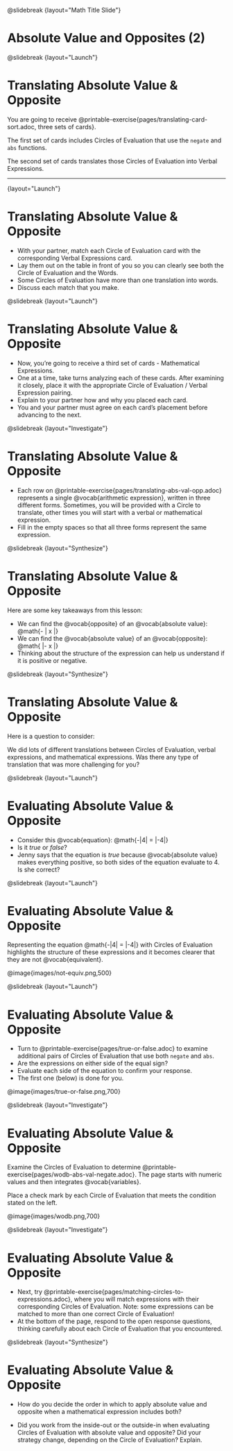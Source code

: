 @slidebreak
{layout="Math Title Slide"}
# Absolute Value and Opposites (2)

<!--
To learn more about how to use PearDeck, and how to view the embedded links on these slides without going into present mode visit https://help.peardeck.com/en
-->

@slidebreak
{layout="Launch"}
# Translating Absolute Value & Opposite

You are going to receive @printable-exercise{pages/translating-card-sort.adoc, three sets of cards}.

The first set of cards includes Circles of Evaluation that use the `negate` and `abs` functions.

The second set of cards translates those Circles of Evaluation into Verbal Expressions.

 ---
{layout="Launch"}
# Translating Absolute Value & Opposite

- With your partner, match each Circle of Evaluation card with the corresponding Verbal Expressions card.
- Lay them out on the table in front of you so you can clearly see both the Circle of Evaluation and the Words.
- Some Circles of Evaluation have more than one translation into words.
- Discuss each match that you make.

<!--
Circulate as students sort their cards, ensuring that they are carefully examine each card in order to see the connection between the Circle of Evaluation and its translation into words. Students will need to consider if translating the Circle of Evaluation into words involves reading from the outside-in or the inside-out.
-->

@slidebreak
{layout="Launch"}
# Translating Absolute Value & Opposite

- Now, you’re going to receive a third set of cards - Mathematical Expressions.
- One at a time, take turns analyzing each of these cards. After examining it closely, place it with the appropriate Circle of Evaluation / Verbal Expression pairing.
- Explain to your partner how and why you placed each card.
- You and your partner must agree on each card’s placement before advancing to the next.

<!--
Again, circulate during the activity. As students match Verbal Expressions to their Mathematical Expressions and Circles of Evaluation, invite them to use the Circle of Evaluation as a tool to help them see the structure of the math.
-->


@slidebreak
{layout="Investigate"}
# Translating Absolute Value & Opposite

- Each row on @printable-exercise{pages/translating-abs-val-opp.adoc} represents a single @vocab{arithmetic expression}, written in three different forms. Sometimes, you will be provided with a Circle to translate, other times you will start with a verbal or mathematical expression.
-  Fill in the empty spaces so that all three forms represent the same expression.

@slidebreak
{layout="Synthesize"}
# Translating Absolute Value & Opposite

Here are some key takeaways from this lesson:

- We can find the @vocab{opposite} of an @vocab{absolute value}: @math{- | x |}
- We can find the @vocab{absolute value} of an @vocab{opposite}: @math{ |- x |}
- Thinking about the structure of the expression can help us understand if it is positive or negative.

@slidebreak
{layout="Synthesize"}
# Translating Absolute Value & Opposite

Here is a question to consider:

We did lots of different translations between Circles of Evaluation, verbal expressions, and mathematical expressions. Was there any type of translation that was more challenging for you?

@slidebreak
{layout="Launch"}
# Evaluating Absolute Value & Opposite


- Consider this @vocab{equation}: @math{-|4| = |-4|}
- Is it *true* or *false*?
- Jenny says that the equation is _true_ because @vocab{absolute value} makes everything positive, so both sides of the equation evaluate to 4. Is she correct?

<!--
** _Jenny is not correct - although students commonly assume that the presence of absolute value indicates a positive outcome._
-->

@slidebreak
{layout="Launch"}
# Evaluating Absolute Value & Opposite

Representing the equation @math{-|4| = |-4|} with Circles of Evaluation highlights the structure of these expressions and it becomes clearer that they are not @vocab{equivalent}.

@image{images/not-equiv.png,500}

@slidebreak
{layout="Launch"}
# Evaluating Absolute Value & Opposite

- Turn to @printable-exercise{pages/true-or-false.adoc} to examine additional pairs of Circles of Evaluation that use both `negate` and `abs`.
- Are the expressions on either side of the equal sign?
- Evaluate each side of the equation to confirm your response.
- The first one (below) is done for you.

@image{images/true-or-false.png,700}


@slidebreak
{layout="Investigate"}
# Evaluating Absolute Value & Opposite

Examine the Circles of Evaluation to determine @printable-exercise{pages/wodb-abs-val-negate.adoc}. The page starts with numeric values and then integrates @vocab{variables}. 

Place a check mark by each Circle of Evaluation that meets the condition stated on the left.

@image{images/wodb.png,700}

@slidebreak
{layout="Investigate"}
# Evaluating Absolute Value & Opposite

- Next, try @printable-exercise{pages/matching-circles-to-expressions.adoc}, where you will match expressions with their corresponding Circles of Evaluation. Note: some expressions can be matched to more than one correct Circle of Evaluation!
- At the bottom of the page, respond to the open response questions, thinking carefully about each Circle of Evaluation that you encountered.

@slidebreak
{layout="Synthesize"}
# Evaluating Absolute Value & Opposite

- How do you decide the order in which to apply absolute value and opposite when a mathematical expression includes both?

- Did you work from the inside-out or the outside-in when evaluating Circles of Evaluation with absolute value and opposite? Did your strategy change, depending on the Circle of Evaluation? Explain.
